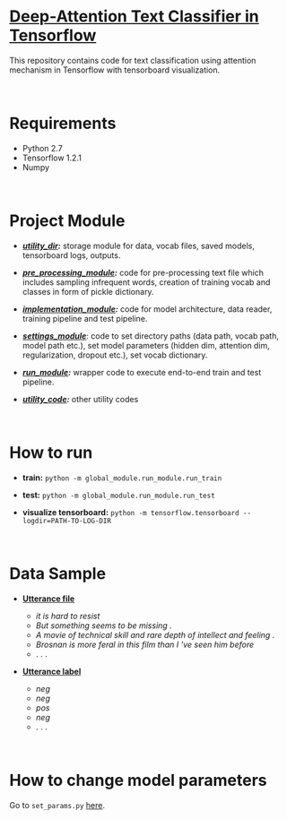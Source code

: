 # [Deep-Attention Text Classifier in Tensorflow](https://krayush07.github.io/deep-attention-text-classifier-tf/)
This repository contains code for text classification using attention mechanism in Tensorflow with tensorboard visualization.

<br/>

# Requirements
* Python 2.7<br/>
* Tensorflow 1.2.1<br/>
* Numpy<br/>

<br/>

# Project Module
* **_[utility_dir](/global_module/utility_dir):_** storage module for data, vocab files, saved models, tensorboard logs, outputs.

* _**[pre_processing_module](/global_module/pre_processing_module):**_ code for pre-processing text file which includes sampling infrequent words, creation of training vocab and classes in form of pickle dictionary.

* **_[implementation_module](/global_module/implementation_module):_** code for model architecture, data reader, training pipeline and test pipeline.

* **_[settings_module](/global_module/settings_module)_**: code to set directory paths (data path, vocab path, model path etc.), set model parameters (hidden dim, attention dim, regularization, dropout etc.), set vocab dictionary.

* **_[run_module](/global_module/run_module):_** wrapper code to execute end-to-end train and test pipeline.

* **_[utility_code](/global_module/utility_code):_** other utility codes

<br/>

# How to run
* **train:** `python -m global_module.run_module.run_train`

* **test:** `python -m global_module.run_module.run_test`

* **visualize tensorboard:** `python -m tensorflow.tensorboard --logdir=PATH-TO-LOG-DIR`

<br/>

# Data Sample
* **[Utterance file](/global_module/utility_dir/folder1/data/raw_tokenized_train.txt)**
    * _it is hard to resist_
    * _But something seems to be missing ._
    * _A movie of technical skill and rare depth of intellect and feeling ._
    * _Brosnan is more feral in this film than I 've seen him before_
    * . . .
    
* **[Utterance label](/global_module/utility_dir/folder1/data/label_train.txt)**
    * _neg_
    * _neg_
    * _pos_
    * _neg_
    * . . .
    
<br/>

# How to change model parameters

Go to `set_params.py` [here](/global_module/settings_module/set_params.py).


<br/>
